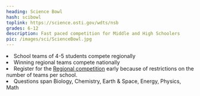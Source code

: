 ```yaml
---
heading: Science Bowl
hash: scibowl
toplink: https://science.osti.gov/wdts/nsb
grades: 6-12
description: Fast paced competition for Middle and High Schoolers
pic: /images/sci/ScienceBowl.jpg
---
```


<li>School teams of 4-5 students compete regionally</li>
<li>Winning regional teams compete nationally</li>
<li>Register for the <a href="https://science.osti.gov/wdts/nsb/Regional-Competitions" target="_blank">Regional competition</a> early because of restrictions on the number of teams per school.</li>
<li>Questions span Biology, Chemistry, Earth & Space, Energy, Physics, Math</li>
